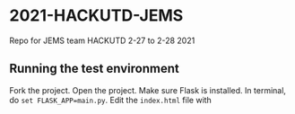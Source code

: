 # 2021-HACKUTD-JEMS
Repo for JEMS team HACKUTD 2-27 to 2-28 2021


## Running the test environment
Fork the project. Open the project. Make sure Flask is installed. In terminal, do `set FLASK_APP=main.py`. Edit the `index.html` file with <script> tags to see it update. To run it, in terminal type `flask run`.
  Note: this is running locally only.
